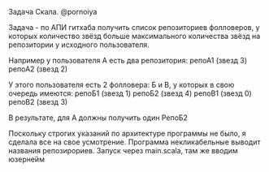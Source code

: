 Задача Скала.
@pornoiya

Задача - по АПИ гитхаба получить список репозиториев фолловеров, 
 у которых количество звёзд больше максимального количества звёзд на репозитории 
 у исходного пользователя. 
 
 Например у пользователя А есть два репозитория: 
 репоА1 (звезд 3) 
 репоА2 (звезд 2) 
 
 У этого пользователя есть 2 фолловера: Б и В, у которых в свою очередь имеются: 
 репоБ1 (звезд 1) 
 репоБ2 (звезд 4) 
 репоВ1 (звезд 0) 
 репоВ2 (звезд 3) 
 
 В результате, для А должны получить один РепоБ2
 
 Поскольку строгих указаний по архитектуре программы не было, я сделала все на свое усмотрение.
 Программа некликабельные выводит названия репозирориев.
 Запуск через main.scala, там же вводим юзернейм
